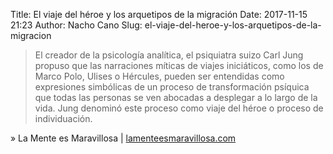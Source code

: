 Title: El viaje del héroe y los arquetipos de la migración
Date: 2017-11-15 21:23
Author: Nacho Cano
Slug: el-viaje-del-heroe-y-los-arquetipos-de-la-migracion

> El creador de la psicología analítica, el psiquiatra suizo Carl Jung propuso
> que las narraciones míticas de viajes iniciáticos, como los de Marco Polo,
> Ulises o Hércules, pueden ser entendidas como expresiones simbólicas de un
> proceso de transformación psíquica que todas las personas se ven abocadas a
> desplegar a lo largo de la vida. Jung denominó este proceso como viaje del
> héroe o proceso de individuación.

» La Mente es Maravillosa | [lamenteesmaravillosa.com][]

  [lamenteesmaravillosa.com]: https://lamenteesmaravillosa.com/el-viaje-del-heroe-y-los-arquetipos-la-migracion
    "El viaje del héroe y los arquetipos de la migración"
